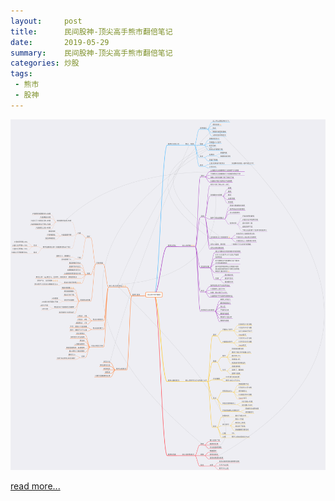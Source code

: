 ```yaml
---
layout:     post
title:      民间股神-顶尖高手熊市翻倍笔记
date:       2019-05-29
summary:    民间股神-顶尖高手熊市翻倍笔记
categories: 炒股
tags:
 - 熊市
 - 股神
---
```


![视觉卡片][1]

<a target="_blank" href="https://github.com/3xp10it/books/blob/master/%E6%B0%91%E9%97%B4%E8%82%A1%E7%A5%9E5-%E9%A1%B6%E5%B0%96%E9%AB%98%E6%89%8B%E7%86%8A%E5%B8%82%E7%BF%BB%E5%80%8D.pdf">read more...</a>

[1]: https://raw.githubusercontent.com/3xp10it/pic/master/顶尖高手熊市翻倍.png
